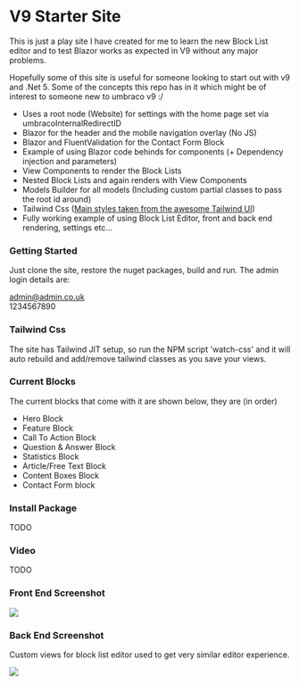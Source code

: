 # V9 Starter Site

This is just a play site I have created for me to learn the new Block List editor and to test Blazor works as expected in V9 without any major problems.

Hopefully some of this site is useful for someone looking to start out with v9 and .Net 5. Some of the concepts this repo has in it which might be of interest to someone new to umbraco v9 :/

- Uses a root node (Website) for settings with the home page set via umbracoInternalRedirectID
- Blazor for the header and the mobile navigation overlay (No JS)
- Blazor and FluentValidation for the Contact Form Block
- Example of using Blazor code behinds for components (+ Dependency injection and parameters)
- View Components to render the Block Lists
- Nested Block Lists and again renders with View Components
- Models Builder for all models (Including custom partial classes to pass the root id around)
- Tailwind Css ([Main styles taken from the awesome Tailwind UI](https://tailwindui.com/))
- Fully working example of using Block List Editor, front and back end rendering, settings etc...

### Getting Started

Just clone the site, restore the nuget packages, build and run. The admin login details are:

admin@admin.co.uk  
1234567890

### Tailwind Css

The site has Tailwind JIT setup, so run the NPM script 'watch-css' and it will auto rebuild and add/remove tailwind classes as you save your views.

### Current Blocks

The current blocks that come with it are shown below, they are (in order)

- Hero Block
- Feature Block
- Call To Action Block
- Question & Answer Block
- Statistics Block
- Article/Free Text Block
- Content Boxes Block
- Contact Form block

### Install Package

TODO

### Video

TODO

### Front End Screenshot

![](https://www.aptitude.co.uk/v9umb.png)

### Back End Screenshot

Custom views for block list editor used to get very similar editor experience.

![](https://www.aptitude.co.uk/v9umb-be.png)